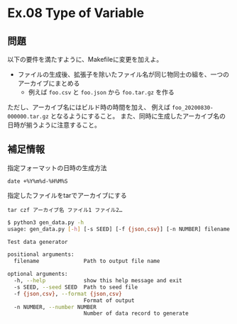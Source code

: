 # Ex.08 Type of Variable

## 問題

以下の要件を満たすように、Makefileに変更を加えよ。

- ファイルの生成後、拡張子を除いたファイル名が同じ物同士の組を、一つのアーカイブにまとめる
  - 例えば `foo.csv` と `foo.json` から `foo.tar.gz` を作る

ただし、アーカイブ名にはビルド時の時間を加え、 例えば `foo_20200830-000000.tar.gz` となるようにすること。
また、同時に生成したアーカイブ名の日時が揃うように注意すること。

## 補足情報

指定フォーマットの日時の生成方法

```
date +%Y%m%d-%H%M%S
```

指定したファイルをtarでアーカイブにする

```
tar czf アーカイブ名 ファイル1 ファイル2…
```

```bash
$ python3 gen_data.py -h
usage: gen_data.py [-h] [-s SEED] [-f {json,csv}] [-n NUMBER] filename

Test data generator

positional arguments:
  filename              Path to output file name

optional arguments:
  -h, --help            show this help message and exit
  -s SEED, --seed SEED  Path to seed file
  -f {json,csv}, --format {json,csv}
                        Format of output
  -n NUMBER, --number NUMBER
                        Number of data record to generate
```
